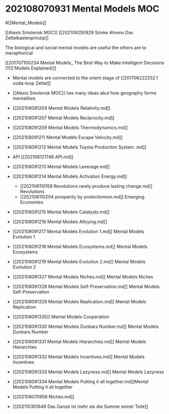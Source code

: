 # 202108070931 Mental Models MOC
#[[Mental_Models]]

[[Alexis Smolensk MOC]]
[[202109250929 Sönke Ahrens Das Zettelkastenprinzip]]

The biological and social mental models are useful the others are to meraphorical

[[201707100234 Mental Models_ The Best Way to Make Intelligent Decisions (113 Models Explained)]]

- Mental models are connected to the orient stage of [[201706222252.1 ooda-loop Zettel]]
- [[Alexis Smolensk MOC]] has many ideas abut how geography forms mentalities


- [[202108091204 Mental Models Relativity.md]]
- [[202108091207 Mental Models Reciprocity.md]]
- [[202108091209 Mental Models Thermodynamics.md]]
- [[202108091211 Mental Models Escape Velocity.md]]
- [[202108091212 Mental Models Toyota Production System .md]]
- API [[202108121746 API.md]]
- [[202108091213 Mental Models Leverage.md]]
- [[202108091214 Mental Models Activation Energy.md]]
	- [[202108110159 Revolutions rarely produce lasting change.md]] Revolutions
	- [[202108110204 prosperity by protectionism.md]] Emerging Economies
- [[202108091215 Mental Models Catalysts.md]]
- [[202108091216 Mental Models Alloying.md]]
- [[202108091217 Mental Models Evolution 1.md]] Mental Models Evolution 1
- [[202108091218 Mental Models Ecosystems.md]] Mental Models Ecosystems
- [[202108091219 Mental Models Evolution 2.md]] Mental Models Evolution 2
- [[202108091327 Mental Models Niches.md]] Mental Models Niches
- [[202108091328 Mental Models Self-Preservation.md]] Mental Models Self-Preservation
- [[202108091329 Mental Models Replication.md]] Mental Models Replication 
- [[202108091335]] Mental Models Cooperation
- [[202108091330 Mental Models Dunbars Number.md]] Mental Models Dunbars Number
- [[202108091331 Mental Models Hierarchies.md]] Mental Models Hierarchies

- [[202108091332 Mental Models Incentives.md]] Mental Models Incentives
- [[202108091333 Mental Models Lazyness.md]] Mental Models Lazyness
- [[202108091334 Mental Models Putting it all together.md]]Mental Models Putting it all together
- [[202108070956 Niches.md]]
- [[202110301648 Das Ganze ist mehr als die Summe seiner Teile]]